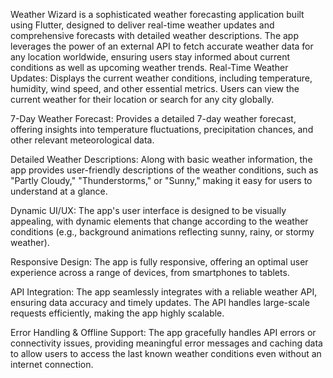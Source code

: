 Weather Wizard is a sophisticated weather forecasting application built using Flutter, designed to deliver real-time weather updates and comprehensive forecasts with detailed weather descriptions. The app leverages the power of an external API to fetch accurate weather data for any location worldwide, ensuring users stay informed about current conditions as well as upcoming weather trends.
Real-Time Weather Updates: Displays the current weather conditions, including temperature, humidity, wind speed, and other essential metrics. Users can view the current weather for their location or search for any city globally.

7-Day Weather Forecast: Provides a detailed 7-day weather forecast, offering insights into temperature fluctuations, precipitation chances, and other relevant meteorological data.

Detailed Weather Descriptions: Along with basic weather information, the app provides user-friendly descriptions of the weather conditions, such as "Partly Cloudy," "Thunderstorms," or "Sunny," making it easy for users to understand at a glance.

Dynamic UI/UX: The app's user interface is designed to be visually appealing, with dynamic elements that change according to the weather conditions (e.g., background animations reflecting sunny, rainy, or stormy weather).

Responsive Design: The app is fully responsive, offering an optimal user experience across a range of devices, from smartphones to tablets.

API Integration: The app seamlessly integrates with a reliable weather API, ensuring data accuracy and timely updates. The API handles large-scale requests efficiently, making the app highly scalable.

Error Handling & Offline Support: The app gracefully handles API errors or connectivity issues, providing meaningful error messages and caching data to allow users to access the last known weather conditions even without an internet connection.
